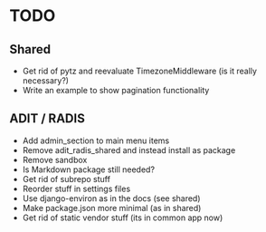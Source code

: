 # TODO

## Shared

- Get rid of pytz and reevaluate TimezoneMiddleware (is it really necessary?)
- Write an example to show pagination functionality

## ADIT / RADIS

- Add admin_section to main menu items
- Remove adit_radis_shared and instead install as package
- Remove sandbox
- Is Markdown package still needed?
- Get rid of subrepo stuff
- Reorder stuff in settings files
- Use django-environ as in the docs (see shared)
- Make package.json more minimal (as in shared)
- Get rid of static vendor stuff (its in common app now)

